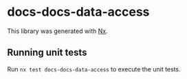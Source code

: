 # docs-docs-data-access

This library was generated with [Nx](https://nx.dev).

## Running unit tests

Run `nx test docs-docs-data-access` to execute the unit tests.
